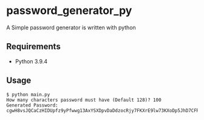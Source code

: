 # password_generator_py

A Simple password generator is written with python

## Requirements

* Python 3.9.4

## Usage

```shell
$ python main.py
How many characters password must have (Default 128)? 100
Generated Password: cgwH8vsJQCaCzHIDUpfz9yPfwwg13AxYSXDpvDaDdzocRjy7FKXrE9lw73KXoDp5JhD7CFRQtZfWXeINcZCeRemSLTcIwalP6IVO
```
